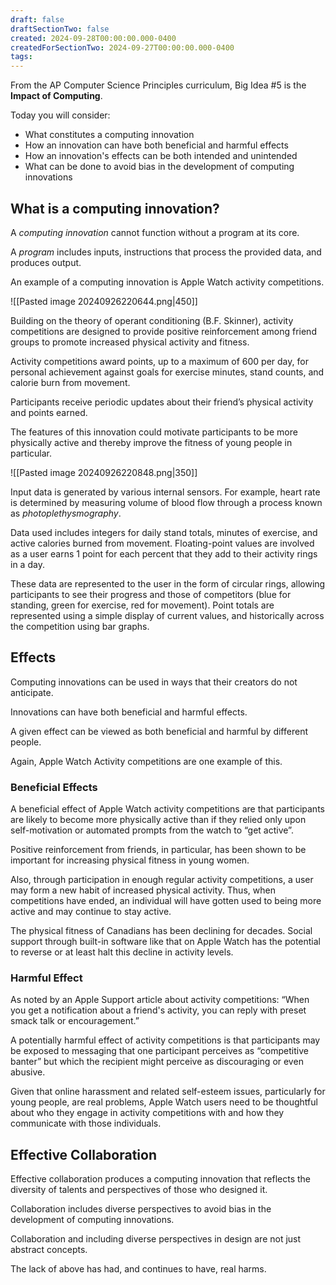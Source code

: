 ```yaml
---
draft: false
draftSectionTwo: false
created: 2024-09-28T00:00:00.000-0400
createdForSectionTwo: 2024-09-27T00:00:00.000-0400
tags: 
---
```

From the AP Computer Science Principles curriculum, Big Idea #5 is the **Impact of Computing**.

Today you will consider:

- What constitutes a computing innovation
- How an innovation can have both beneficial and harmful effects
- How an innovation's effects can be both intended and unintended
- What can be done to avoid bias in the development of computing innovations

## What is a computing innovation?

A _computing_ _innovation_ cannot function without a program at its core.

A _program_ includes inputs, instructions that process the provided data, and produces output.

An example of a computing innovation is Apple Watch activity competitions.

![[Pasted image 20240926220644.png|450]]

Building on the theory of operant conditioning (B.F. Skinner), activity competitions are designed to provide positive reinforcement among friend groups to promote increased physical activity and fitness.

Activity competitions award points, up to a maximum of 600 per day, for personal achievement against goals for exercise minutes, stand counts, and calorie burn from movement.

Participants receive periodic updates about their friend’s physical activity and points earned. 

The features of this innovation could motivate participants to be more physically active and thereby improve the fitness of young people in particular.

![[Pasted image 20240926220848.png|350]]

Input data is generated by various internal sensors. For example, heart rate is determined by measuring volume of blood flow through a process known as *photoplethysmography*.

Data used includes integers for daily stand totals, minutes of exercise, and active calories burned from movement. Floating-point values are involved as a user earns 1 point for each percent that they add to their activity rings in a day.

These data are represented to the user in the form of circular rings, allowing participants to see their progress and those of competitors (blue for standing, green for exercise, red for movement). Point totals are represented using a simple display of current values, and historically across the competition using bar graphs.

## Effects

Computing innovations can be used in ways that their creators do not anticipate.

Innovations can have both beneficial and harmful effects.

A given effect can be viewed as both beneficial and harmful by different people.

Again, Apple Watch Activity competitions are one example of this.

### Beneficial Effects

A beneficial effect of Apple Watch activity competitions are that participants are likely to become more physically active than if they relied only upon self-motivation or automated prompts from the watch to “get active”.

Positive reinforcement from friends, in particular, has been shown to be important for increasing physical fitness in young women.

Also, through participation in enough regular activity competitions, a user may form a new habit of increased physical activity. Thus, when competitions have ended, an individual will have gotten used to being more active and may continue to stay active.

The physical fitness of Canadians has been declining for decades. Social support through built-in software like that on Apple Watch has the potential to reverse or at least halt this decline in activity levels.

### Harmful Effect

As noted by an Apple Support article about activity competitions: “When you get a notification about a friend's activity, you can reply with preset smack talk or encouragement.”

A potentially harmful effect of activity competitions is that participants may be exposed to messaging that one participant perceives as “competitive banter” but which the recipient might perceive as discouraging or even abusive.

Given that online harassment and related self-esteem issues, particularly for young people, are real problems, Apple Watch users need to be thoughtful about who they engage in activity competitions with and how they communicate with those individuals. 

## Effective Collaboration

Effective collaboration produces a computing innovation that reflects the diversity of talents and perspectives of those who designed it.

Collaboration includes diverse perspectives to avoid bias in the development of computing innovations.

Collaboration and including diverse perspectives in design are not just abstract concepts.

The lack of above has had, and continues to have, real harms.
